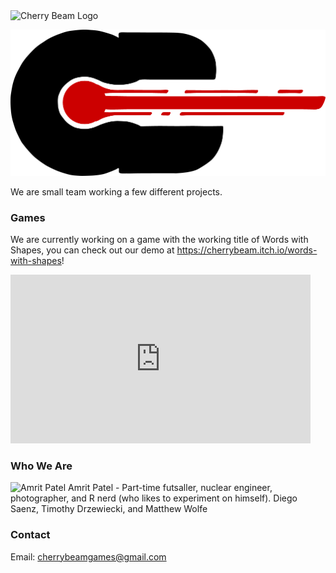 <img src="https://user-images.githubusercontent.com/90300147/132555506-5330a9e2-1bb7-4a02-9d19-746da0ef9fd9.jpg" alt="Cherry Beam Logo" style="float:center;width:600px;height:400px;">

![Company logo](/images/logoSimple.png)

We are small team working a few different projects.

### Games

We are currently working on a game with the working title of Words with Shapes, you can check out our demo at https://cherrybeam.itch.io/words-with-shapes!

<iframe src="https://giphy.com/embed/Juxh8Wnrd3kMj1SJZn" width="480" height="270" frameBorder="0" class="giphy-embed" allowFullScreen></iframe>

### Who We Are
<img src="https://user-images.githubusercontent.com/90300147/132558030-4493810b-7e65-4847-ab64-cc8b4abca327.jpeg" alt="Amrit Patel" style="width:400px;height:400px;">
Amrit Patel - Part-time futsaller, nuclear engineer, photographer, and R nerd (who likes to experiment on himself).
Diego Saenz, Timothy Drzewiecki, and Matthew Wolfe

### Contact

Email: cherrybeamgames@gmail.com
